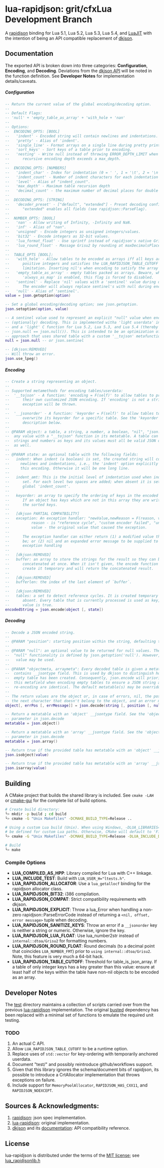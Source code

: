 # lua-rapidjson: grit/cfxLua Development Branch
A [rapidjson](https://github.com/Tencent/rapidjson) binding for Lua 5.1, Lua 5.2, Lua 5.3, Lua 5.4, and [LuaJIT](https://github.com/LuaJIT/LuaJIT) with the intention of being an API compatible replacement of [dkjson](https://github.com/LuaDist/dkjson).

## Documentation
The exported API is broken down into three categories: **Configuration**, **Encoding**, and **Decoding**. Deviations from the [dkjson API](http://dkolf.de/src/dkjson-lua.fsl/wiki?name=Documentation) will be noted in the function definition. See **Developer Notes** for implementation details/caveats.

##### Configuration
```lua
-- Return the current value of the global encoding/decoding option.
--
-- Default Flags:
-- 'null' + 'empty_table_as_array' + 'with_hole + 'nan'
--
-- Options:
--  ENCODING_OPTS: [BOOL]
--   'indent' - Encoded string will contain newlines and indentations.
--   'pretty' - Alias of 'indent'.
--   'single_line' - Format arrays on a single line during pretty printing.
--   'sort_keys' - Sort keys of a table prior to encoding.
--   'nesting' - Write null instead of throwing ERROR_DEPTH_LIMIT when the
--      recursive encoding depth exceeds a max_depth.
--
--  ENCODING_OPTS: [NUMBERS]
--   'indent_char' - Index for indentation (0 = ' ', 1 = '\t', 2 = '\n', 3 = '\r').
--   'indent_count' - Number of indent characters for each indentation level.
--   'level' - Alias of "indent_count".
--   'max_depth' - Maximum table recursion depth
--   'decimal_count' - the maximum number of decimal places for double output.
--
--  DECODING_OPTS: [STRING]
--   'decoder_preset' - ["default", "extended"] - Preset decoding configuration.
--      "extended" enables all fields (see rapidjson::ParseFlag).
--
--  NUMBER_OPTS: [BOOL]
--   'nan' - Allow writing of Infinity, -Infinity and NaN.
--   'inf' - Alias of "nan".
--   'unsigned' - Encode integers as unsigned integers/values.
--   'bit32' - Encode integers as 32-bit values.
--   'lua_format_float' - Use sprintf instead of rapidjson's native Grisu2.
--   'lua_round_float' - Massage Grisu2 by rounding at maxDecimalsPlaces.
--
--  TABLE_OPTS [BOOL]:
--   'with_hole' - Allow tables to be encoded as arrays iff all keys are
--      positive integers and satisfies the LUA_RAPIDJSON_TABLE_CUTOFF
--      limitation. Inserting nil's when encoding to satisfy the array type.
--   'empty_table_as_array' - empty tables packed as arrays. Beware, when
--      'always_as_map' is enabled, this flag is forced to disabled.
--   'sentinel' - Replace 'nil' values with a 'sentinel' value during decoding.
--      The encoder will always replace sentinel's with null during encoding.
--   'null' - Alias of 'sentinel'.
value = json.getoption(option)

-- Set a global encoding/decoding option; see json.getoption.
json.setoption(option, value)

-- A sentinel value used to represent an explicit "null" value when encoding or
-- (optionally) decoding. This is implemented witha 'light userdata' in Lua5.1/LuaJIT,
-- and a 'light' C function for Lua 5.2, Lua 5.3, and Lua 5.4 (thereby allowing
-- json.null == json.null()). This is intended to be an optimization of dkjsons
-- approach that uses shared table with a custom '__tojson' metafunction.
null = json.null -- or json.sentinel

-- [dkjson:REMOVED]
-- Will throw an error.
json.use_lpeg()
```

##### Encoding
```lua
-- Create a string representing an object.
--
-- Supported metamethods for encoding tables/userdata:
--  '__tojson' - A function: 'encoding = F(self)' to allow tables to provide
--      their own customized JSON encoding. If 'encoding' is not a string an
--      exception will be thrown.
--
--  '__jsonorder' - A function: 'keyorder = F(self)' to allow tables to
--      overwrite its keyorder for a specific table. See the 'keyorder'
--      description below.
--
-- @PARAM object: a table, a string, a number, a boolean, "nil", "json.null" or
--  any value with a "__tojson" function in its metatable. A table can only have
--  strings and numbers as keys and its values must all be valid JSON objects
--  as well.
--
-- @PARAM state: an optional table with the following fields:
--   indent: When indent (a boolean) is set, the created string will contain
--     newlines and indentations, i.e., the 'indent' option explicitly set for
--     this encoding. Otherwise it will be one long line.
--
--   indent_amt: This is the initial level of indentation used when indent is
--      set. For each level two spaces are added; when absent it is set to the
--      global 'indent_count'.
--
--   keyorder: an array to specify the ordering of keys in the encoded output.
--      If an object has keys which are not in this array they are written after
--      the sorted keys.
--
--   [dkjson PARTIAL COMPATBILITY]
--   exception: An exception handler: "newValue,newReason = F(reason, value)" where:
--          reason - is "reference cycle", "custom encoder failed", "unsupported type", or "error encoding number".
--          value - the original value that caused the exception.
--
--      The exception handler can either return (1) a modified value that can
--      be; or (2) nil and an expanded error message to be supplied to the Lua
--      exception handling
--
--   [dkjson:REMOVED]
--   buffer: an array to store the strings for the result so they can be
--      concatenated at once. When it isn't given, the encode function will
--      create it temporary and will return the concatenated result.
--
--   [dkjson:REMOVED]
--   bufferlen: the index of the last element of `buffer`.
--
--   [dkjson:REMOVED]
--   tables: a set to detect reference cycles. It is created temporary when
--      absent. Every table that is currently processed is used as key, the
--      value is true.
encodedString = json.encode(object [, state])
```

##### Decoding
```lua
-- Decode a JSON encoded string.
--
-- @PARAM "position": starting position within the string, defaulting to 1.
--
-- @PARAM "null": an optional value to be returned for null values. The default
--  "null" functionality is defined by json.getoption('null'). However, any
--   value may be used.
--
-- @PARAM "objectmeta, arraymeta": Every decoded table is given a metatable that
--  contains __jsontype field. This is used by dkjson to distinguish how an
--  empty table has been created. Consequently, json.encode will prioritize
--  this metafield when encoding empty tables to ensure a JSON string and its
--  re-encoding are identical. The default metatable(s) may be overridden.
--
-- The return values are the object or, in case of errors, nil, the position of
-- the next character that doesn't belong to the object, and an error message.
object[, errPos [, errMessage]] = json.decode(string [, position [, null [, objectmeta [, arraymeta]]]])

-- Return a metatable with an 'object' __jsontype field. See the 'objectmeta'
-- parameter in json.decode
metatable = json.object()

-- Return a metatable with an 'array' __jsontype field. See the 'objectmeta'
-- parameter in json.decode
metatable = json.array()

-- Return true if the provided table has metatable with an 'object' __jsontype field
json.isobject(value)

-- Return true if the provided table has metatable with an 'array' __jsontype field\
json.isarray(value)
```

## Building
A CMake project that builds the shared library is included. See `cmake -LAH` or [cmake-gui](https://cmake.org/runningcmake/) for the complete list of build options.

```bash
# Create build directory:
└> mkdir -p build ; cd build
└> cmake -G "Unix Makefiles" -DCMAKE_BUILD_TYPE=Release ..

# Using a custom Lua build (Unix). When using Windows, -DLUA_LIBRARIES= must also
# be defined for custom Lua paths. Otherwise, CMake will default to 'FindLua'
└> cmake -G "Unix Makefiles" -DCMAKE_BUILD_TYPE=Release -DLUA_INCLUDE_DIR=${LUA_DIR} ..

# Build
└> make
```

### Compile Options
- **LUA\_COMPILED\_AS\_HPP**: Library compiled for Lua with C++ linkage.
- **LUA\_INCLUDE\_TEST**: Build with `LUA_USER_H="ltests.h"`.
- **LUA\_RAPIDJSON\_ALLOCATOR**: Use a `lua_getallocf` binding for the rapidjson allocator class.
- **LUA\_RAPIDJSON\_BIT32**: i386 compilation.
- **LUA\_RAPIDJSON\_COMPAT**: Strict compatibility requirements with dkjson.
- **LUA\_RAPIDJSON\_EXPLICIT**: Throw a lua_Error when handling a non-zero rapidjson::ParseErrorCode instead of returning a `<nil, offset, error message>` tuple when decoding.
- **LUA\_RAPIDJSON\_SANITIZE\_KEYS**: Throw an error if a `__jsonorder` key is neither a string or numeric. Otherwise, ignore the key.
- **LUA\_RAPIDJSON\_LUA\_FLOAT**: Use lua_number2str instead of `internal::dtoa/Grisu2` for formatting numbers.
- **LUA\_RAPIDJSON\_ROUND\_FLOAT**: Round decimals (to a decimal point that coincides `LUA_NUMBER_FMT`) prior to `using internal::dtoa/Grisu2`. Note, this feature is very much a 64-bit hack.
- **LUA\_RAPIDJSON\_TABLE\_CUTOFF**: Threshold for table_is_json_array. If a table of only integer keys has a key greater than this value: ensure at least half of the keys within the table have non-nil objects to be encoded as an array.

## Developer Notes
The [test](test/) directory maintains a collection of scripts carried over from the previous [lua-rapidjson](https://github.com/xpol/lua-rapidjson) implementation. The original [busted](https://olivinelabs.com/busted/) dependency has been replaced with a minimal set of functions to emulate the required unit testing.

### TODO
1. An actual C API.
1. Allow `LUA_RAPIDJSON_TABLE_CUTOFF` to be a runtime option.
1. Replace uses of `std::vector` for key-ordering with temporarily anchored userdata.
1. Document "test/" and possibly reintroduce github/workflows support.
1. Given that this library ignores the schema/document bits of rapidjson, its possible to introduce a CrtAllocator implementation that throws exceptions on failure.
1. Include support for `MemoryPoolAllocator`, `RAPIDJSON_HAS_CXX11`, and `RAPIDJSON_NOEXCEPT`.

## Sources & Acknowledgments:
1. [rapidjson](https://github.com/Tencent/rapidjson): json spec implementation.
1. [lua-rapidjson](https://github.com/xpol/lua-rapidjson): original implementation.
1. [dkjson](https://github.com/LuaDist/dkjson) and its [documentation](http://dkolf.de/src/dkjson-lua.fsl/wiki?name=Documentation): API compatibility reference.

## License
lua-rapidjson is distributed under the terms of the [MIT license](https://opensource.org/licenses/mit-license.html); see [lua_rapidjsonlib.h](src/lua_rapidjsonlib.h)
